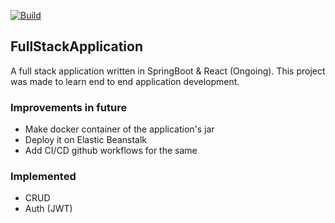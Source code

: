 [![Build](https://github.com/heyrmi/FullStackApplication/actions/workflows/build.yml/badge.svg?branch=main)](https://github.com/heyrmi/FullStackApplication/actions/workflows/build.yml)

## FullStackApplication

A full stack application written in SpringBoot & React (Ongoing).
This project was made to learn end to end application development.

### Improvements in future

- Make docker container of the application's jar
- Deploy it on Elastic Beanstalk
- Add CI/CD github workflows for the same

### Implemented

- CRUD
- Auth (JWT)
